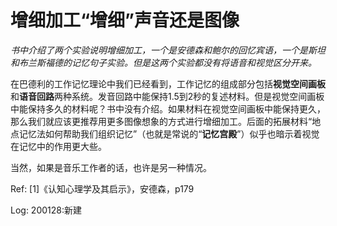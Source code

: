 # 增细加工“增细”声音还是图像

*书中介绍了两个实验说明增细加工，一个是安德森和鲍尔的回忆宾语，一个是斯坦和布兰斯福德的记忆句子实验。但是这两个实验都没有将语音和视觉区分开来。*

在巴德利的工作记忆理论中我们已经看到，工作记忆的组成部分包括**视觉空间画板**和**语音回路**两种系统。发音回路中能保持1.5到2秒的复述材料。但是视觉空间画板中能保持多久的材料呢？书中没有介绍。如果材料在视觉空间画板中能保持更久，那么我们就应该更推荐用更多图像想象的方式进行增细加工。后面的拓展材料“地点记忆法如何帮助我们组织记忆”（也就是常说的“**记忆宫殿**”）似乎也暗示着视觉在记忆中的作用更大些。

当然，如果是音乐工作者的话，也许是另一种情况。

Ref:
[1]《认知心理学及其启示》，安德森，p179

Log:
200128:新建

